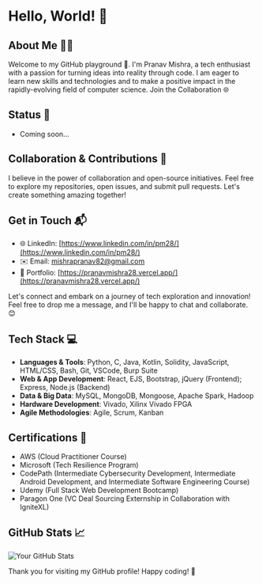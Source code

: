 # Hello, World! 👋

## About Me 🧑‍💻
Welcome to my GitHub playground 🚀. I'm Pranav Mishra, a tech enthusiast with a passion for turning ideas into reality through code. I am eager to learn new skills and technologies and to make a positive impact in the rapidly-evolving field of computer science. Join the Collaboration 🌐

## Status 🚧

- Coming soon...

## Collaboration & Contributions 🤝

I believe in the power of collaboration and open-source initiatives. Feel free to explore my repositories, open issues, and submit pull requests. Let's create something amazing together!

## Get in Touch 📬

- 🌐 LinkedIn: [https://www.linkedin.com/in/pm28/](https://www.linkedin.com/in/pm28/)
- ✉️ Email: [mishrapranav82@gmail.com](mailto:mishrapranav82@gmail.com)
- 💼 Portfolio: [https://pranavmishra28.vercel.app/](https://pranavmishra28.vercel.app/)

Let's connect and embark on a journey of tech exploration and innovation! Feel free to drop me a message, and I'll be happy to chat and collaborate. 😊

## Tech Stack 💻

- **Languages & Tools**: Python, C, Java, Kotlin, Solidity, JavaScript, HTML/CSS, Bash, Git, VSCode, Burp Suite
- **Web & App Development**: React, EJS, Bootstrap, jQuery (Frontend); Express, Node.js (Backend)
- **Data & Big Data**: MySQL, MongoDB, Mongoose, Apache Spark, Hadoop
- **Hardware Development**: Vivado, Xilinx Vivado FPGA
- **Agile Methodologies**: Agile, Scrum, Kanban

##  Certifications 🏅

 - AWS (Cloud Practitioner Course)
 - Microsoft (Tech Resilience Program)
 - CodePath (Intermediate Cybersecurity Development, Intermediate Android Development, and Intermediate Software Engineering Course)
 - Udemy (Full Stack Web Development Bootcamp)
 - Paragon One (VC Deal Sourcing Externship in Collaboration with IgniteXL)

## GitHub Stats 📈

![Your GitHub Stats](https://github-readme-stats.vercel.app/api?username=PranavMishra28&show_icons=true&theme=dark&include_all_commits=true)

Thank you for visiting my GitHub profile! Happy coding! 🚀
